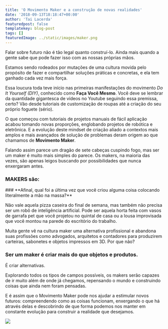 ```yaml
---
title: 'O Movimento Maker e a construção de novas realidades'
date: '2018-09-13T18:18:47+00:00'
author: 'Tai Lacerda'
featuredpost: false
templatekey: blog-post
tags: []
featuredImage: ../static/images/maker.png
---
```


Falar sobre futuro não é tão legal quanto construí-lo. Ainda mais quando a gente sabe que pode fazer isso com as nossas próprias mãos.

Estamos sendo rodeados por mutações de uma cultura movida pelo propósito de fazer e compartilhar soluções práticas e concretas, e ela tem ganhado cada vez mais força.

Essa loucura toda teve início nas primeiras manifestações do movimento _Do It Yourself (DIY)_, conhecido como **Faça Você Mesmo**. Você deve se lembrar da quantidade gigantesca de vídeos no Youtube seguindo essa premissa, certo? Vão desde tutoriais de customização de roupas até a criação do seu próprio foguete (sério).

O que começou com tutoriais de projetos manuais de fácil aplicação acabou tomando novas proporções, englobando projetos de robótica e eletrônica. E a evolução deste mindset de criação aliado a contextos mais amplos e mais avançados de solução de problemas deram origem ao que chamamos de **Movimento Maker**.

Falando assim parece um dragão de sete cabeças cuspindo fogo, mas ser um maker é muito mais simples do parece. Os makers, na maioria das vezes, são apenas leigos buscando por possibilidades que nunca enxergaram antes.

### **MAKERS** são:

<script>(function(d,s,id){var js,fjs=d.getElementsByTagName(s)[0];if(d.getElementById(id))return;js=d.createElement(s);js.id=id;js.src='https://embed.playbuzz.com/sdk.js';fjs.parentNode.insertBefore(js,fjs);}(document,'script','playbuzz-sdk'));</script>

<div class="playbuzz" data-id="f251be3b-4fd1-4186-9c8e-1f31c9852207" data-show-info="false" data-show-share="false"></div>### **Afinal, qual foi a última vez que você criou alguma coisa colocando literalmente a mão na massa?**

Não vale aquela pizza caseira do final de semana, mas também não precisa ser um robô de inteligência artificial. Pode ser aquela horta feita com vasos de garrafa pet que você projetou no quintal de casa ou a lousa improvisada que você montou na parede do escritório do trabalho.

Muita gente vê na cultura maker uma alternativa profissional e abandona suas profissões como advogados, arquitetos e contadores para produzirem carteiras, sabonetes e objetos impressos em 3D. Por que não?

### Ser um maker é criar mais do que objetos e produtos.

É criar alternativas.

Explorando todos os tipos de campos possíveis, os makers serão capazes de ir muito além de onde já chegamos, repensando o mundo e construindo coisas que ainda nem foram pensadas.

E é assim que o Movimento Maker pode nos ajudar a estimular novos futuros: compreendendo como as coisas funcionam, enxergando o que há através delas e descobrindo de que forma podemos nos manter em constante evolução para construir a realidade que desejamos.

[![](https://descola.org/drops/wp-content/uploads/2018/09/banner_iot_blog-1024x133.png)](https://descola.org/curso/internet-das-coisas?utm_source=blog&utm_medium=banner&utm_campaign=iot)
